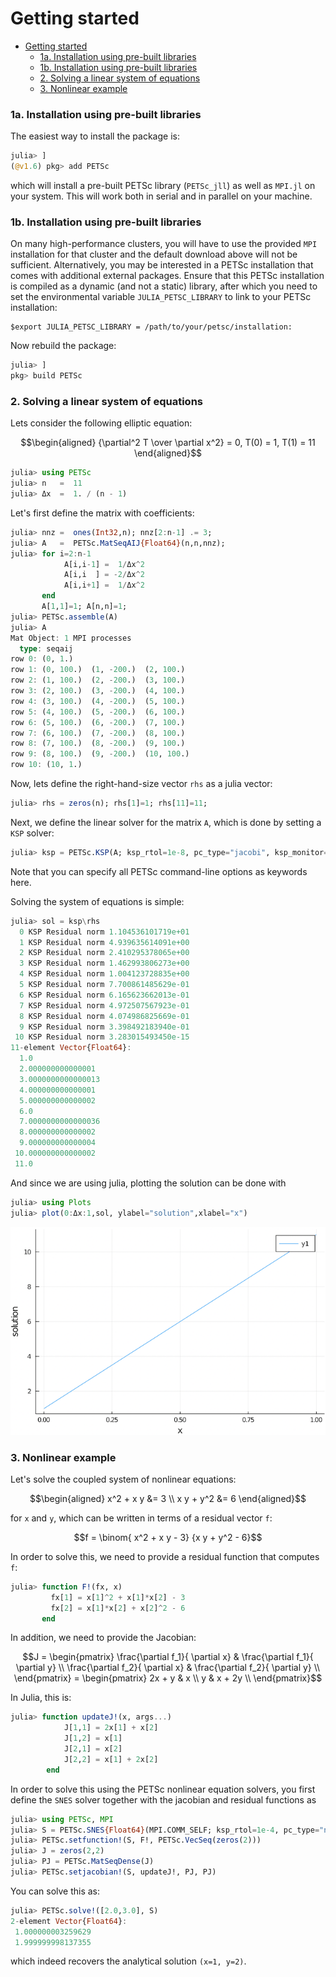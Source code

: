# Getting started


- [Getting started](#getting-started)
    - [1a. Installation using pre-built libraries](#1a-installation-using-pre-built-libraries)
    - [1b. Installation using pre-built libraries](#1b-installation-using-pre-built-libraries)
    - [2. Solving a linear system of equations](#2-solving-a-linear-system-of-equations)
    - [3. Nonlinear example](#3-nonlinear-example)

### 1a. Installation using pre-built libraries 
The easiest way to install the package is: 
```julia
julia> ]
(@v1.6) pkg> add PETSc
```
which will install a pre-built PETSc library (`PETSc_jll`) as well as `MPI.jl` on your system. This will work both in serial and in parallel on your machine.

### 1b. Installation using pre-built libraries 
On many high-performance clusters, you will have to use the provided `MPI` installation for that cluster and the default download above will not be sufficient. Alternatively, you may be interested in a PETSc installation that comes with additional external packages. Ensure that this PETSc installation is compiled as a dynamic (and not a static) library, after which you need to set the environmental variable `JULIA_PETSC_LIBRARY` to link to your PETSc installation: 

```
$export JULIA_PETSC_LIBRARY = /path/to/your/petsc/installation:
```

Now rebuild the package:
```julia
julia> ]
pkg> build PETSc
```

### 2. Solving a linear system of equations

Lets consider the following elliptic equation:
```math
\begin{aligned}
{\partial^2 T \over \partial x^2}  = 0, T(0) = 1, T(1) = 11
\end{aligned}
```

```julia
julia> using PETSc
julia> n   =  11
julia> Δx  =  1. / (n - 1)
```

Let's first define the matrix with coefficients:
```julia
julia> nnz =  ones(Int32,n); nnz[2:n-1] .= 3;
julia> A   =  PETSc.MatSeqAIJ{Float64}(n,n,nnz);
julia> for i=2:n-1
            A[i,i-1] =  1/Δx^2
            A[i,i  ] = -2/Δx^2
            A[i,i+1] =  1/Δx^2
       end
       A[1,1]=1; A[n,n]=1;
julia> PETSc.assemble(A)
julia> A
Mat Object: 1 MPI processes
  type: seqaij
row 0: (0, 1.) 
row 1: (0, 100.)  (1, -200.)  (2, 100.) 
row 2: (1, 100.)  (2, -200.)  (3, 100.) 
row 3: (2, 100.)  (3, -200.)  (4, 100.) 
row 4: (3, 100.)  (4, -200.)  (5, 100.) 
row 5: (4, 100.)  (5, -200.)  (6, 100.) 
row 6: (5, 100.)  (6, -200.)  (7, 100.) 
row 7: (6, 100.)  (7, -200.)  (8, 100.) 
row 8: (7, 100.)  (8, -200.)  (9, 100.) 
row 9: (8, 100.)  (9, -200.)  (10, 100.) 
row 10: (10, 1.) 
```
Now, lets define the right-hand-size vector `rhs` as a julia vector:
```julia
julia> rhs = zeros(n); rhs[1]=1; rhs[11]=11;
```

Next, we define the linear solver for the matrix `A`, which is done by setting a `KSP` solver: 
```julia
julia> ksp = PETSc.KSP(A; ksp_rtol=1e-8, pc_type="jacobi", ksp_monitor=true)
```
Note that you can specify all PETSc command-line options as keywords here.

Solving the system of equations is simple:
```julia
julia> sol = ksp\rhs
  0 KSP Residual norm 1.104536101719e+01 
  1 KSP Residual norm 4.939635614091e+00 
  2 KSP Residual norm 2.410295378065e+00 
  3 KSP Residual norm 1.462993806273e+00 
  4 KSP Residual norm 1.004123728835e+00 
  5 KSP Residual norm 7.700861485629e-01 
  6 KSP Residual norm 6.165623662013e-01 
  7 KSP Residual norm 4.972507567923e-01 
  8 KSP Residual norm 4.074986825669e-01 
  9 KSP Residual norm 3.398492183940e-01 
 10 KSP Residual norm 3.283015493450e-15 
11-element Vector{Float64}:
  1.0
  2.000000000000001
  3.0000000000000013
  4.000000000000001
  5.000000000000002
  6.0
  7.0000000000000036
  8.000000000000002
  9.000000000000004
 10.000000000000002
 11.0
```
And since we are using julia, plotting the solution can be done with
```julia
julia> using Plots
julia> plot(0:Δx:1,sol, ylabel="solution",xlabel="x")
```

![linear_solution](../assets/img/linear_KSP_solution.png)



### 3. Nonlinear example
Let's solve the coupled system of nonlinear equations: 
```math
\begin{aligned}
x^2 + x y  &= 3 \\
x y + y^2  &= 6
\end{aligned}
```
for ``x`` and ``y``, which can be written in terms of a residual vector ``f``:
```math
f = \binom{ x^2 + x y  - 3} {x y + y^2  - 6}
```

In order to solve this, we need to provide a residual function that computes ``f``:
```julia
julia> function F!(fx, x)
         fx[1] = x[1]^2 + x[1]*x[2] - 3
         fx[2] = x[1]*x[2] + x[2]^2 - 6
       end
```

In addition, we need to provide the Jacobian:
```math
J = 
\begin{pmatrix}
\frac{\partial f_1}{ \partial x} & \frac{\partial f_1}{ \partial y}  \\
\frac{\partial f_2}{ \partial x} & \frac{\partial f_2}{ \partial y}  \\
\end{pmatrix}
= 
\begin{pmatrix}
2x + y & x  \\
y & x + 2y  \\
\end{pmatrix}
```
In Julia, this is:
```julia
julia> function updateJ!(x, args...)
            J[1,1] = 2x[1] + x[2]
            J[1,2] = x[1]
            J[2,1] = x[2]
            J[2,2] = x[1] + 2x[2]
        end
```
In order to solve this using the PETSc nonlinear equation solvers, you first define the `SNES` solver together with the jacobian and residual functions as 
```julia
julia> using PETSc, MPI
julia> S = PETSc.SNES{Float64}(MPI.COMM_SELF; ksp_rtol=1e-4, pc_type="none")
julia> PETSc.setfunction!(S, F!, PETSc.VecSeq(zeros(2)))
julia> J = zeros(2,2)
julia> PJ = PETSc.MatSeqDense(J)
julia> PETSc.setjacobian!(S, updateJ!, PJ, PJ)
```

You can solve this as:
```julia
julia> PETSc.solve!([2.0,3.0], S)
2-element Vector{Float64}:
 1.000000003259629
 1.999999998137355
```
which indeed recovers the analytical solution ``(x=1, y=2)``.
